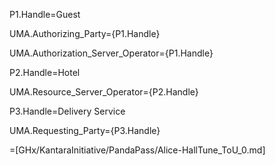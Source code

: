 P1.Handle=Guest

UMA.Authorizing_Party={P1.Handle}

UMA.Authorization_Server_Operator={P1.Handle}

P2.Handle=Hotel

UMA.Resource_Server_Operator={P2.Handle}

P3.Handle=Delivery Service

UMA.Requesting_Party={P3.Handle}

=[GHx/KantaraInitiative/PandaPass/Alice-HallTune_ToU_0.md]